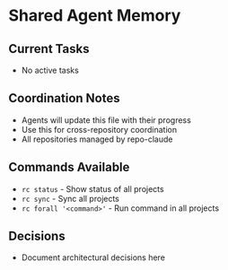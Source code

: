 # Shared Agent Memory

## Current Tasks
- No active tasks

## Coordination Notes
- Agents will update this file with their progress
- Use this for cross-repository coordination
- All repositories managed by repo-claude

## Commands Available
- `rc status` - Show status of all projects
- `rc sync` - Sync all projects
- `rc forall '<command>'` - Run command in all projects

## Decisions
- Document architectural decisions here
